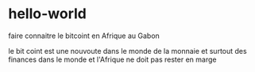 # hello-world
faire connaitre le bitcoint en Afrique au Gabon

le bit coint est une nouvoute dans le monde de la monnaie et surtout des finances dans le monde et l'Afrique ne doit pas rester en marge
